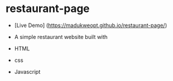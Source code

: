 # restaurant-page
- [Live Demo] (https://madukweopt.github.io/restaurant-page/)

- A simple restaurant website built with
- HTML
- css
- Javascript
